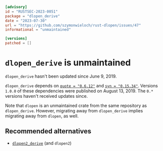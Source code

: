 ```toml
[advisory]
id = "RUSTSEC-2023-0051"
package = "dlopen_derive"
date = "2023-07-30"
url = "https://github.com/szymonwieloch/rust-dlopen/issues/47"
informational = "unmaintained"

[versions]
patched = []
```

# `dlopen_derive` is unmaintained

`dlopen_derive` hasn't been updated since June 9, 2019.

`dlopen_derive` depends on [`quote = "0.6.12"`] and [`syn = "0.15.34"`]. Versions `1.0.0` of these dependencies were published on August 13, 2019. The `0.*` versions haven't received updates since.

Note that `dlopen` is an unmaintained crate from the same repository as `dlopen_derive`. However, migrating away from `dlopen_derive` implies migrating away from `dlopen`, as well.

## Recommended alternatives

- [`dlopen2_derive`] (and `dlopen2`)

[`dlopen2_derive`]: https://github.com/OpenByteDev/dlopen2
[`quote = "0.6.12"`]: https://github.com/dtolnay/quote/releases/tag/0.6.12
[`syn = "0.15.34"`]: https://github.com/dtolnay/syn/releases/tag/0.15.34
